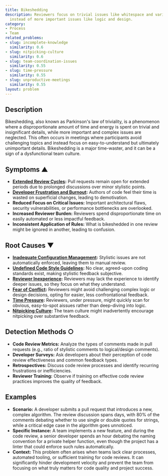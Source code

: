 ```yaml
---
title: Bikeshedding
description: Reviewers focus on trivial issues like whitespace and variable names
  instead of more important issues like logic and design.
category:
- Process
- Team
related_problems:
- slug: incomplete-knowledge
  similarity: 0.6
- slug: nitpicking-culture
  similarity: 0.6
- slug: team-coordination-issues
  similarity: 0.55
- slug: time-pressure
  similarity: 0.55
- slug: unproductive-meetings
  similarity: 0.55
layout: problem
---
```


## Description
Bikeshedding, also known as Parkinson's law of triviality, is a phenomenon where a disproportionate amount of time and energy is spent on trivial and insignificant details, while more important and complex issues are neglected. This often occurs in meetings where participants avoid challenging topics and instead focus on easy-to-understand but ultimately unimportant details. Bikeshedding is a major time-waster, and it can be a sign of a dysfunctional team culture.

## Symptoms ▲

- **[Extended Review Cycles](extended-review-cycles.md):** Pull requests remain open for extended periods due to prolonged discussions over minor stylistic points.
- **[Developer Frustration and Burnout](developer-frustration-and-burnout.md):** Authors of code feel their time is wasted on superficial changes, leading to demotivation.
- **Reduced Focus on Critical Issues:** Important architectural flaws, security vulnerabilities, or performance bottlenecks are overlooked.
- **Increased Reviewer Burden:** Reviewers spend disproportionate time on easily automated or less impactful feedback.
- **Inconsistent Application of Rules:** What is bikeshedded in one review might be ignored in another, leading to confusion.

## Root Causes ▼

- **[Inadequate Configuration Management](inadequate-configuration-management.md):** Stylistic issues are not automatically enforced, leaving them to manual review.
- **[Undefined Code Style Guidelines](undefined-code-style-guidelines.md):** No clear, agreed-upon coding standards exist, making stylistic feedback subjective.
- **[Reviewer Inexperience](reviewer-inexperience.md):** Reviewers may lack the experience to identify deeper issues, so they focus on what they understand.
- **[Fear of Conflict](fear-of-conflict.md):** Reviewers might avoid challenging complex logic or design decisions, opting for easier, less confrontational feedback.
- **[Time Pressure](time-pressure.md):** Reviewers, under pressure, might quickly scan for obvious, easy-to-spot aissues rather than deep-diving into logic.
- **[Nitpicking Culture](nitpicking-culture.md):** The team culture might inadvertently encourage nitpicking over substantive feedback.

## Detection Methods ○

- **Code Review Metrics:** Analyze the types of comments made in pull requests (e.g., ratio of stylistic comments to logical/design comments).
- **Developer Surveys:** Ask developers about their perception of code review effectiveness and common feedback types.
- **Retrospectives:** Discuss code review processes and identify recurring frustrations or inefficiencies.
- **Reviewer Training:** Observe if training on effective code review practices improves the quality of feedback.

## Examples

- **Scenario:** A developer submits a pull request that introduces a new, complex algorithm. The review discussion spans days, with 80% of the comments debating whether to use single or double quotes for strings, while a critical edge case in the algorithm goes unnoticed.
- **Specific Instance:** A team implements a new feature, and during the code review, a senior developer spends an hour debating the naming convention for a private helper function, even though the project has a linter that could enforce such rules automatically.
- **Context:** This problem often arises when teams lack clear processes, automated tooling, or sufficient training for code reviews. It can significantly hinder development velocity and prevent the team from focusing on what truly matters for code quality and project success.